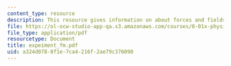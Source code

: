 ```yaml
---
content_type: resource
description: This resource gives information on about forces and fields.
file: https://ol-ocw-studio-app-qa.s3.amazonaws.com/courses/8-01x-physics-i-classical-mechanics-with-an-experimental-focus-fall-2002/a324d0788f1e7ca4216f2ae79c376090_expeiment_fm.pdf
file_type: application/pdf
resourcetype: Document
title: expeiment_fm.pdf
uid: a324d078-8f1e-7ca4-216f-2ae79c376090
---
```

